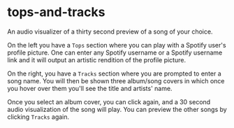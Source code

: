# tops-and-tracks

An audio visualizer of a thirty second preview of a song of your choice.

On the left you have a `Tops` section where you can play with a Spotify user's profile picture. One can enter any Spotify username or a Spotify username link and it will output an artistic rendition of the profile picture.

On the right, you have a `Tracks` section where you are prompted to enter a song name. You will then be shown three album/song covers in which once you hover over them you'll see the title and artists' name.

Once you select an album cover, you can click again, and a 30 second audio visualization of the song will play. You can preview the other songs by clicking `Tracks` again.
